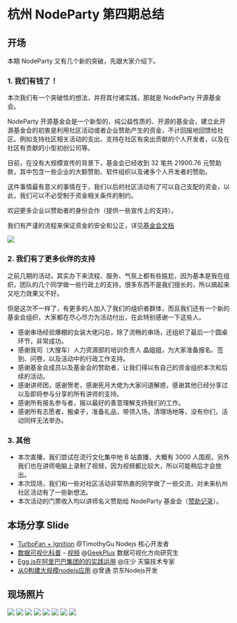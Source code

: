 # 杭州 NodeParty 第四期总结

## 开场

本期 NodeParty 又有几个新的突破，先跟大家介绍下。

### 1. 我们有钱了！

本次我们有一个突破性的想法，并将其付诸实践，那就是 NodeParty 开源基金会。

NodeParty 开源基金会是一个新型的、纯公益性质的、开源的基金会，建立此开源基金会的初衷是利用社区活动或者企业赞助产生的资金，不计回报地回馈给社区。例如支持社区相关活动的支出、支持在社区有突出贡献的个人开发者，以及在社区有贡献的小型初创公司等。

目前，在没有大规模宣传的背景下，基金会已经收到 32 笔共 21900.76 元赞助款，其中包含一些企业的大额赞助、软件组织以及诸多个人开发者的赞助。

这件事情最有意义的事情在于，我们以后的社区活动有了可以自己支配的资金，以此，我们可以不必受制于资金相关条件的制约。

欢迎更多企业以赞助者的身份合作（提供一些宣传上的支持）。

我们有严谨的流程来保证资金的安全和公正，详见[基金会文档](https://github.com/Hangzhou-Node-Party/JS-OpenSource-Foundation)

<img src="./img1.png" />

### 2. 我们有了更多伙伴的支持

之前几期的活动，其实办下来流程、服务、气氛上都有些尴尬，因为基本是我在组织，团队的几个同学做一些行政上的支持，很多东西不是我们擅长的，所以搞起来又吃力效果又不好。

但是这次不一样了，有更多的人加入了我们的组织者群体，而且我们还有一个新的基金会组织，大家都在尽心尽力为活动付出，在此特别感谢一下这些人。

* 感谢串场经验爆棚的女装大佬闪总，除了流畅的串场，还组织了最后一个圆桌环节，非常成功。
* 感谢我司（大搜车）人力资源部的培训负责人 晶姐姐，为大家准备报名、签到、问卷，以及活动中的行政工作支持。
* 感谢基金会成员以及基金会的赞助者，让我们得以有自己的资金组织本次和后续的活动。
* 感谢讲师团，感谢贺老，感谢死月大佬为大家问道解惑，感谢其他已经分享过以及即将参与分享的所有讲师的支持。
* 感谢所有报名参与者，报以最好的善意理解支持我们的工作。
* 感谢所有志愿者，搬桌子，准备礼品，带领入场，清理场地等，没有你们，活动同样无法举办。

### 3. 其他

* 本次直播，我们尝试在流行文化集中地 B 站直播，大概有 3000 人围观，另外我们也在讲师电脑上录制了视频，因为视频都比较大，所以可能稍后才会放出。
* 本次现场，我们和一些对社区活动非常热衷的同学做了一些交流，对未来杭州社区活动有了一些新想法。
* 本次活动的门票收入均以讲师名义赞助给 NodeParty 基金会（[赞助记录](https://github.com/Hangzhou-Node-Party/JS-OpenSource-Foundation/issues/37)）。

## 本场分享 Slide

* [TurboFan + Ignition](./TurboFan+Ignition.pdf)  @TimothyGu Nodejs 核心开发者
* [数据可视化科普](./visualization_node_party.pdf) - [视频](https://www.bilibili.com/video/av13568635/) @[GeekPlux](https://github.com/geekplux) 数据可视化方向研究生
* [Egg.js在阿里巴巴集团的的实践运用](./Egg.js在阿里巴巴集团的的实践运用.pdf) @庄少 天猫技术专家
* [从0构建大规模nodejs应用](./从0构建大规模nodejs应用.pdf) @曾通 京东Nodejs开发

## 现场照片

![](./WechatIMG121.jpeg)
![](./WechatIMG127.jpeg)
![](./WechatIMG132.jpeg)
![](./WechatIMG134.jpeg)
![](./WechatIMG126.jpeg)
![](./WechatIMG125.jpeg)
![](./WechatIMG124.jpeg)
![](./WechatIMG129.jpeg)
